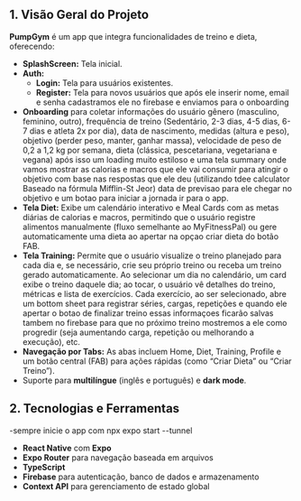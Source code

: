 ## 1. Visão Geral do Projeto

**PumpGym** é um app que integra funcionalidades de treino e dieta, oferecendo:
- **SplashScreen:** Tela inicial.
- **Auth:**  
  - **Login:** Tela para usuários existentes.
  - **Register:** Tela para novos usuários que após ele inserir nome, email e senha cadastramos ele no firebase e enviamos para o onboarding
- **Onboarding** para coletar informações do usuário gênero (masculino, feminino, outro), frequência de treino (Sedentário, 2-3 dias, 4-5 dias, 6-7 dias e atleta 2x por dia), data de nascimento, medidas (altura e peso), objetivo (perder peso, manter, ganhar massa), velocidade de peso de 0,2 a 1,2 kg por semana, dieta (clássica, pescetariana, vegetariana e vegana) após isso um loading muito estiloso e uma tela summary onde vamos mostrar as calorias e macros que ele vai consumir para atingir o objetivo com base nas respostas que ele deu (utilizando tdee calculator   Baseado na fórmula Mifflin-St Jeor) data de previsao para ele chegar no objetivo e um botao para iniciar a jornada ir para o app.
- **Tela Diet:** Exibe um calendário interativo e Meal Cards com as metas diárias de calorias e macros, permitindo que o usuário registre alimentos manualmente (fluxo semelhante ao MyFitnessPal) ou gere automaticamente uma dieta ao apertar na opçao criar dieta do botão FAB.
- **Tela Training:** Permite que o usuário visualize o treino planejado para cada dia e, se necessário, crie seu próprio treino ou receba um treino gerado automaticamente. Ao selecionar um dia no calendário, um card exibe o treino daquele dia; ao tocar, o usuário vê detalhes do treino, métricas e lista de exercícios. Cada exercício, ao ser selecionado, abre um bottom sheet para registrar séries, cargas, repetições e quando ele apertar o botao de finalizar treino essas informaçoes ficarão salvas tambem no firebase para que no próximo treino mostremos a ele como progredir (seja aumentando carga, repetição ou melhorando a execução), etc.
- **Navegação por Tabs:** As abas incluem Home, Diet, Training, Profile e um botão central (FAB) para ações rápidas (como “Criar Dieta” ou “Criar Treino”).
- Suporte para **multilíngue** (inglês e português) e **dark mode**.

## 2. Tecnologias e Ferramentas
-sempre inicie o app com npx expo start --tunnel


- **React Native** com **Expo**
- **Expo Router** para navegação baseada em arquivos
- **TypeScript**
- **Firebase** para autenticação, banco de dados e armazenamento
- **Context API** para gerenciamento de estado global